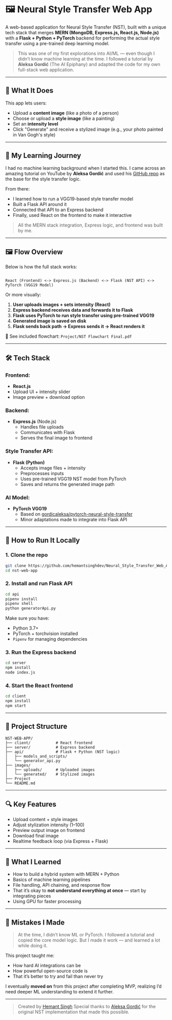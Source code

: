 # 🖼️ Neural Style Transfer Web App

A web-based application for Neural Style Transfer (NST), built with a unique tech stack that merges **MERN (MongoDB, Express.js, React.js, Node.js)** with a **Flask + Python + PyTorch** backend for performing the actual style transfer using a pre-trained deep learning model.

> This was one of my first explorations into AI/ML — even though I didn’t know machine learning at the time. I followed a tutorial by **Aleksa Gordić** (The AI Epiphany) and adapted the code for my own full-stack web application.

---

## 🎯 What It Does

This app lets users:
- Upload a **content image** (like a photo of a person)
- Choose or upload a **style image** (like a painting)
- Set an **intensity level**
- Click "Generate" and receive a stylized image (e.g., your photo painted in Van Gogh's style)

---

## 🧠 My Learning Journey

I had no machine learning background when I started this. I came across an amazing tutorial on YouTube by **Aleksa Gordić** and used his [GitHub repo](https://github.com/gordicaleksa/pytorch-neural-style-transfer) as the base for the style transfer logic.

From there:
- I learned how to run a VGG19-based style transfer model
- Built a Flask API around it
- Connected that API to an Express backend
- Finally, used React on the frontend to make it interactive

> All the MERN stack integration, Express logic, and frontend was built by me.

---

## 🖼️ Flow Overview

Below is how the full stack works:

```

React (Frontend) <-> Express.js (Backend) <-> Flask (NST API) <-> PyTorch (VGG19 Model)

````

Or more visually:

1. **User uploads images + sets intensity (React)**
2. **Express backend receives data and forwards it to Flask**
3. **Flask uses PyTorch to run style transfer using pre-trained VGG19**
4. **Generated image is saved on disk**
5. **Flask sends back path → Express sends it → React renders it**

📌 See included flowchart: `Project/NST Flowchart Final.pdf`

---

## 🛠️ Tech Stack

### Frontend:
- **React.js**
- Upload UI + intensity slider
- Image preview + download option

### Backend:
- **Express.js** (Node.js)
  - Handles file uploads
  - Communicates with Flask
  - Serves the final image to frontend

### Style Transfer API:
- **Flask (Python)**
  - Accepts image files + intensity
  - Preprocesses inputs
  - Uses pre-trained VGG19 NST model from PyTorch
  - Saves and returns the generated image path

### AI Model:
- **PyTorch VGG19**
  - Based on [gordicaleksa/pytorch-neural-style-transfer](https://github.com/gordicaleksa/pytorch-neural-style-transfer)
  - Minor adaptations made to integrate into Flask API

---

## 🔧 How to Run It Locally

### 1. Clone the repo

```bash
git clone https://github.com/hemantsinghdev/Neural_Style_Transfer_Web_Application
cd nst-web-app
````

### 2. Install and run Flask API

```bash
cd api
pipenv install
pipenv shell
python generatorApi.py
```

Make sure you have:

* Python 3.7+
* PyTorch + torchvision installed
* `Pipenv` for managing dependencies

### 3. Run the Express backend

```bash
cd server
npm install
node index.js
```

### 4. Start the React frontend

```bash
cd client
npm install
npm start
```

---

## 📁 Project Structure
```
NST-WEB-APP/
├── client/           # React frontend
├── server/           # Express backend
├── api/              # Flask + Python (NST logic)
│   ├── models_and_scripts/
│   └── generator_api.py
├── images/
│   ├── uploads/      # Uploaded images
│   └── generated/    # Stylized images
├── Project
└── README.md
```
---

## 🔍 Key Features

* Upload content + style images
* Adjust stylization intensity (1–100)
* Preview output image on frontend
* Download final image
* Realtime feedback loop (via Express + Flask)

---

## 🤯 What I Learned

* How to build a hybrid system with MERN + Python
* Basics of machine learning pipelines
* File handling, API chaining, and response flow
* That it’s okay to **not understand everything at once** — start by integrating pieces
* Using GPU for faster processing

---

## 📌 Mistakes I Made

> At the time, I didn’t know ML or PyTorch. I followed a tutorial and copied the core model logic. But I made it work — and learned a lot while doing it.

This project taught me:

* How hard AI integrations can be
* How powerful open-source code is
* That it’s better to try and fail than never try

I eventually **moved on** from this project after completing MVP, realizing I’d need deeper ML understanding to extend it further.

---

> Created by [Hemant Singh](https://github.com/hemantsinghdev)
> Special thanks to [Aleksa Gordić](https://github.com/gordicaleksa) for the original NST implementation that made this possible.
